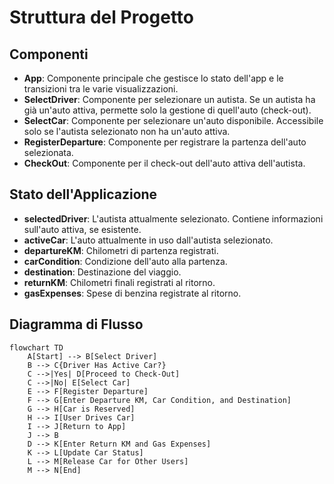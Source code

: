 # Struttura del Progetto

## Componenti

- **App**: Componente principale che gestisce lo stato dell'app e le transizioni tra le varie visualizzazioni.
- **SelectDriver**: Componente per selezionare un autista. Se un autista ha già un'auto attiva, permette solo la gestione di quell'auto (check-out).
- **SelectCar**: Componente per selezionare un'auto disponibile. Accessibile solo se l'autista selezionato non ha un'auto attiva.
- **RegisterDeparture**: Componente per registrare la partenza dell'auto selezionata.
- **CheckOut**: Componente per il check-out dell'auto attiva dell'autista.

## Stato dell'Applicazione

- **selectedDriver**: L'autista attualmente selezionato. Contiene informazioni sull'auto attiva, se esistente.
- **activeCar**: L'auto attualmente in uso dall'autista selezionato.
- **departureKM**: Chilometri di partenza registrati.
- **carCondition**: Condizione dell'auto alla partenza.
- **destination**: Destinazione del viaggio.
- **returnKM**: Chilometri finali registrati al ritorno.
- **gasExpenses**: Spese di benzina registrate al ritorno.

## Diagramma di Flusso

```mermaid
flowchart TD
    A[Start] --> B[Select Driver]
    B --> C{Driver Has Active Car?}
    C -->|Yes| D[Proceed to Check-Out]
    C -->|No| E[Select Car]
    E --> F[Register Departure]
    F --> G[Enter Departure KM, Car Condition, and Destination]
    G --> H[Car is Reserved]
    H --> I[User Drives Car]
    I --> J[Return to App]
    J --> B
    D --> K[Enter Return KM and Gas Expenses]
    K --> L[Update Car Status]
    L --> M[Release Car for Other Users]
    M --> N[End]

```

